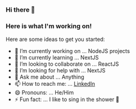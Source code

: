 ### Hi there 👋 
### Here is what I'm working on!

Here are some ideas to get you started:

- 🔭 I’m currently working on ... NodeJS projects
- 🌱 I’m currently learning ... NextJS
- 👯 I’m looking to collaborate on ... ReactJS
- 🤔 I’m looking for help with ... NextJS
- 💬 Ask me about ... Anything
- 📫 How to reach me: ... [LinkedIn](https://br.linkedin.com/in/xcasluw)
- 😄 Pronouns: ... He/Him
- ⚡ Fun fact: ... I like to sing in the shower 🤣
